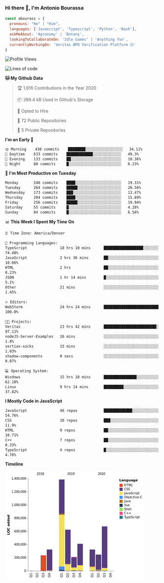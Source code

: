 ### Hi there 👋, I'm Antonio Bourassa

```javascript
const abourass = {
  pronouns: "He" | "Him",
  languages: ['Javascript', 'Typescript', 'Python', 'Bash'],
  askMeAbout: 'Agronomy' | 'Botany',
  lookingToCollaborateOn: 'Idle Games' | 'Anything fun',
  currentlyWorkingOn: 'Veritas BPO Verification Platform 😑'
}
```

<!--START_SECTION:waka-->
![Profile Views](http://img.shields.io/badge/Profile%20Views-0-blue)

![Lines of code](https://img.shields.io/badge/From%20Hello%20World%20I%27ve%20Written-15.2%20million%20lines%20of%20code-blue)

**🐱 My Github Data** 

> 🏆 1,616 Contributions in the Year 2020
 > 
> 📦 399.4 kB Used in Github's Storage 
 > 
> 💼 Opted to Hire
 > 
> 📜 72 Public Repositories
 > 
> 🔑 5 Private Repositories 

**I'm an Early 🐤** 

```text
🌞 Morning    438 commits    ████████░░░░░░░░░░░░░░░░░   34.11% 
🌆 Daytime    633 commits    ████████████░░░░░░░░░░░░░   49.3% 
🌃 Evening    133 commits    ██░░░░░░░░░░░░░░░░░░░░░░░   10.36% 
🌙 Night      80 commits     █░░░░░░░░░░░░░░░░░░░░░░░░   6.23%

```
📅 **I'm Most Productive on Tuesday** 

```text
Monday       248 commits    ████░░░░░░░░░░░░░░░░░░░░░   19.31% 
Tuesday      264 commits    █████░░░░░░░░░░░░░░░░░░░░   20.56% 
Wednesday    173 commits    ███░░░░░░░░░░░░░░░░░░░░░░   13.47% 
Thursday     204 commits    ████░░░░░░░░░░░░░░░░░░░░░   15.89% 
Friday       256 commits    █████░░░░░░░░░░░░░░░░░░░░   19.94% 
Saturday     55 commits     █░░░░░░░░░░░░░░░░░░░░░░░░   4.28% 
Sunday       84 commits     █░░░░░░░░░░░░░░░░░░░░░░░░   6.54%

```


📊 **This Week I Spent My Time On** 

```text
⌚︎ Time Zone: America/Denver

💬 Programming Languages: 
TypeScript               18 hrs 10 mins      ██████████████████░░░░░░░   74.48% 
JavaScript               2 hrs 36 mins       ██░░░░░░░░░░░░░░░░░░░░░░░   10.66% 
HTML                     2 hrs               ██░░░░░░░░░░░░░░░░░░░░░░░   8.23% 
JSON                     1 hr 14 mins        █░░░░░░░░░░░░░░░░░░░░░░░░   5.1% 
Other                    21 mins             ░░░░░░░░░░░░░░░░░░░░░░░░░   1.45%

🔥 Editors: 
WebStorm                 24 hrs 24 mins      █████████████████████████   100.0%

🐱‍💻 Projects: 
Veritas                  23 hrs 42 mins      ████████████████████████░   97.11% 
nodeJS-Server-Examples   26 mins             ░░░░░░░░░░░░░░░░░░░░░░░░░   1.8% 
vertias-socks            15 mins             ░░░░░░░░░░░░░░░░░░░░░░░░░   1.03% 
shadow-components        0 secs              ░░░░░░░░░░░░░░░░░░░░░░░░░   0.07%

💻 Operating System: 
Windows                  15 hrs 10 mins      ███████████████░░░░░░░░░░   62.18% 
Linux                    9 hrs 14 mins       █████████░░░░░░░░░░░░░░░░   37.82%

```

**I Mostly Code in JavaScript** 

```text
JavaScript               46 repos            █████████████░░░░░░░░░░░░   54.76% 
CSS                      10 repos            ███░░░░░░░░░░░░░░░░░░░░░░   11.9% 
HTML                     9 repos             ██░░░░░░░░░░░░░░░░░░░░░░░   10.71% 
C++                      7 repos             ██░░░░░░░░░░░░░░░░░░░░░░░   8.33% 
TypeScript               4 repos             █░░░░░░░░░░░░░░░░░░░░░░░░   4.76%

```


**Timeline**

![Chart not found](https://github.com/Abourass/Abourass/blob/master/charts/bar_graph.png) 


<!--END_SECTION:waka-->

<!--
**Abourass/Abourass** is a ✨ _special_ ✨ repository because its `README.md` (this file) appears on your GitHub profile.

Here are some ideas to get you started:

- 🔭 I’m currently working on ...
- 🌱 I’m currently learning ...
- 👯 I’m looking to collaborate on ...
- 🤔 I’m looking for help with ...
- 💬 Ask me about ...
- 📫 How to reach me: ...
- 😄 Pronouns: ...
- ⚡ Fun fact: ...
-->
